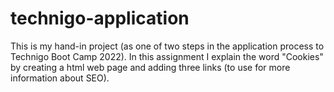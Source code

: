 # technigo-application
This is my hand-in project (as one of two steps in the application process to Technigo Boot Camp 2022). In this assignment I explain the word "Cookies" by creating a html web page and adding three links (to use for more information about SEO).
